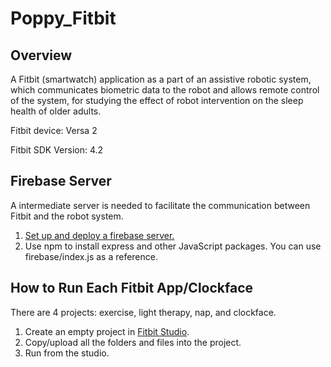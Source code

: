 # Poppy_Fitbit

## Overview
A Fitbit (smartwatch) application as a part of an assistive robotic system, which communicates biometric data to the robot and allows remote control of the system, for studying the effect of robot intervention on the sleep health of older adults.

Fitbit device: Versa 2

Fitbit SDK Version: 4.2

## Firebase Server
A intermediate server is needed to facilitate the communication between Fitbit and the robot system.  
1. [Set up and deploy a firebase server.](https://firebase.google.com/docs/hosting/quickstart)
2. Use npm to install express and other JavaScript packages.
You can use firebase/index.js as a reference.

## How to Run Each Fitbit App/Clockface
There are 4 projects: exercise, light therapy, nap, and clockface.
1. Create an empty project in [Fitbit Studio](https://studio.fitbit.com).
2. Copy/upload all the folders and files into the project. 
3. Run from the studio.

